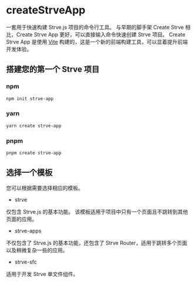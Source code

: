 # createStrveApp

一套用于快速构建 Strve.js 项目的命令行工具。 与早期的脚手架 Create Strve 相比，Create Strve App 更好，可以直接输入命令快速创建 Strve 项目。 Create Strve App 是使用 [Vite](https://vitejs.dev/) 构建的，这是一个新的前端构建工具，可以显着提升前端开发体验。

## 搭建您的第一个 Strve 项目

### npm

```bash
npm init strve-app
```

### yarn

```bash
yarn create strve-app
```

### pnpm

```bash
pnpm create strve-app
```

## 选择一个模板

您可以根据需要选择相应的模板。

- strve

仅包含 Strve.js 的基本功能。 该模板适用于项目中只有一个页面且不跳转到其他页面的应用。

- strve-apps

不仅包含了 Strve.js 的基本功能，还包含了 Strve Router，适用于跳转多个页面以及稍微复杂一些的应用。

- strve-sfc

适用于开发 Strve 单文件组件。